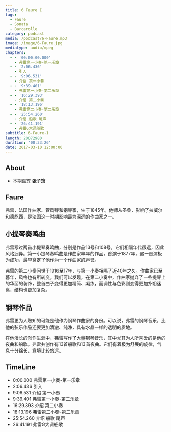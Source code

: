 ```yaml
---
title: 6 Faure I
tags:
  - Faure
  - Sonata
  - Barcarolle
category: podcast
media: /podcast/6-Faure.mp3
image: /image/6-Faure.jpg
mediatype: audio/mpeg
chapters:
  - - '00:00:00.000'
    - 弗雷第一小奏-第一乐章
  - - '2:06.436'
    - 引入
  - - '9:06.531'
    - 介绍 第一小奏
  - - '9:39.401'
    - 弗雷第一小奏-第二乐章
  - - '16:29.393'
    - 介绍 第二小奏
  - - '18:13.196'
    - 弗雷第二小奏-第二乐章
  - - '25:54.260'
    - 介绍 船歌 尾声
  - - '26:41.191'
    - 弗雷G大调船歌
subtitle: 6-Faure-I
length: 20072980
duration: '00:33:26'
date: 2017-03-10 12:00:00
---
```

## About
- 本期嘉宾 **张子筠**

## Faure
弗雷，法国作曲家、管风琴和钢琴家，生于1845年。他师从圣桑，影响了拉威尔和德彪西，是法国这一时期影响最为深远的作曲家之一。

<!--more-->

## 小提琴奏鸣曲
弗雷写过两首小提琴奏鸣曲，分别是作品13号和108号。它们相隔年代很远，因此风格迥异。第一小提琴奏鸣曲是作曲家早年的作品，首演于1877年，这一首演极为成功，最早奠定了他作为一个作曲家的声誉。

弗雷的第二小奏问世于1916至17年，与第一小奏相隔了近40年之久。作曲家已至暮年，风格也有所转变。我们可以发现，在第二小奏中，作曲家抛弃了一些提琴上的华丽的装饰，整首曲子变得更加精简、凝练，而调性与色彩则变得更加扑朔迷离，结构也更加复杂。

## 钢琴作品
弗雷更为人熟知的可能是他作为钢琴作曲家的身份。可以说，弗雷的钢琴音乐，比他的弦乐作品还要更加清澈、纯净，具有水晶一样的透明的质地。

在他漫长的创作生涯中，弗雷写作了大量钢琴音乐，其中尤其为人所喜爱的是他的夜曲和船歌。弗雷共创作有13首船歌和13首夜曲。它们有着极为舒展的旋律，气息十分绵长，意境比较悠远。

## TimeLine
- 0:00.000 弗雷第一小奏-第一乐章
- 2:06.436 引入
- 9:06.531 介绍 第一小奏
- 9:39.401 弗雷第一小奏-第二乐章
- 16:29.393 介绍 第二小奏
- 18:13.196 弗雷第二小奏-第二乐章
- 25:54.260 介绍 船歌 尾声
- 26:41.191 弗雷G大调船歌
